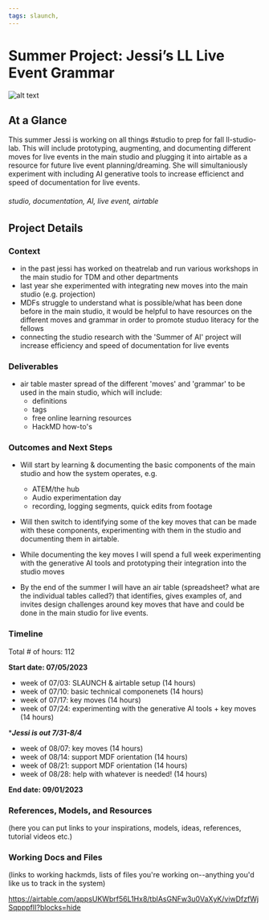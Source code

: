 ```yaml
---
tags: slaunch, 
---
```

# Summer Project: Jessi’s LL Live Event Grammar 

![alt text](https://files.slack.com/files-pri/T0HTW3H0V-F05F8U7R04X/screen_shot_2023-07-05_at_3.28.09_pm_1_.jpg?pub_secret=d11fc15e2f)

## At a Glance

This summer Jessi is working on all things #studio to prep for fall ll-studio-lab. This will include prototyping, augmenting, and documenting different moves for live events in the main studio and plugging it into airtable as a resource for future live event planning/dreaming. She will simultaniously experiment with including AI generative tools to increase efficienct and speed of documentation for live events. 


###### studio, documentation, AI, live event, airtable

## Project Details

### Context

- in the past jessi has worked on theatrelab and run various workshops in the main studio for TDM and other departments
- last year she experimented with integrating new moves into the main studio (e.g. projection)
- MDFs struggle to understand what is possible/what has been done before in the main studio, it would be helpful to have resources on the different moves and grammar in order to promote studuo literacy for the fellows
- connecting the studio research with the 'Summer of AI' project will increase efficiency and speed of documentation for live events



### Deliverables 

- air table master spread of the different 'moves' and 'grammar' to be used in the main studio, which will include:
    - definitions
    - tags
    - free online learning resources
    - HackMD how-to's


### Outcomes and Next Steps

- Will start by learning & documenting the basic components of the main studio and how the system operates, e.g.
    - ATEM/the hub
    - Audio experimentation day 
    - recording, logging segments, quick edits from footage

- Will then switch to identifying some of the key moves that can be made with these components, experimenting with them in the studio and documenting them in airtable.
- While documenting the key moves I will spend a full week experimenting with the generative AI tools and prototyping their integration into the studio moves
- By the end of the summer I will have an air table (spreadsheet? what are the individual tables called?) that identifies, gives examples of, and invites design challenges around key moves that have and could be done in the main studio for live events. 



### Timeline

Total # of hours: 112

**Start date: 07/05/2023**

- week of 07/03: SLAUNCH & airtable setup (14 hours)
- week of 07/10: basic technical componenets (14 hours)
- week of 07/17: key moves (14 hours)
- week of 07/24: experimenting with the generative AI tools + key moves (14 hours)

****Jessi is out 7/31-8/4***

- week of 08/07: key moves (14 hours)
- week of 08/14: support MDF orientation (14 hours)
- week of 08/21: support MDF orientation (14 hours)
- week of 08/28: help with whatever is needed! (14 hours)



**End date: 09/01/2023**


### References, Models, and Resources 
(here you can put links to your inspirations, models, ideas, references, tutorial videos etc.)

### Working Docs and Files

(links to working hackmds, lists of files you're working on--anything you'd like us to track in the system)

https://airtable.com/appsUKWbrf56L1Hx8/tblAsGNFw3u0VaXyK/viwDfzfWjSqpppfII?blocks=hide